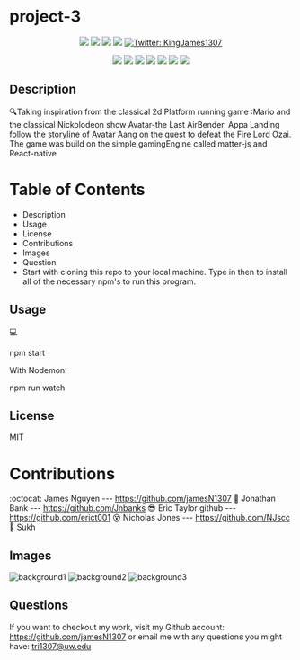 # project-3

<p align="center">
    <img src="https://img.shields.io/github/last-commit/jamesN1307/project-3" />
    <img src="https://img.shields.io/github/languages/top/jamesN1307/project-3"  />
    <img src="https://img.shields.io/github/issues/jamesN1307/project-3" />
    <img src="https://img.shields.io/github/last-commit/jamesN1307/project-3" >
    <a href="https://twitter.com/KingJames1307">
        <img alt="Twitter: KingJames1307" src="https://img.shields.io/twitter/follow/KingJames1307.svg?style=social" target="_blank" />
    </a>
</p>
  
<p align="center">
    <img src="https://img.shields.io/badge/Javascript-yellow" />
    <img src="https://img.shields.io/badge/-node.js-green" />
    <img src="https://img.shields.io/badge/-React-lightgrey" />
    <img src="https://img.shields.io/badge/-express-orange" />
    <img src="https://img.shields.io/badge/-sequelize-blue" />
    <img src="https://img.shields.io/badge/-json-orange" />
    <img src="https://img.shields.io/badge/-matterjs-red" />
</p>
</p>
   
## Description

🔍Taking inspiration from the classical 2d Platform running game :Mario and the classical Nickolodeon show Avatar-the Last AirBender. Appa Landing follow the storyline of Avatar Aang on the quest to defeat the Fire Lord Ozai. The game was build on the simple gamingEngine called matter-js and React-native 

# Table of Contents
* Description
* Usage
* License
* Contributions
* Images 
* Question
* Start with cloning this repo to your local machine. Type in then to install all of the necessary npm's to run this program. 

## Usage
💻

npm start

With Nodemon:

npm run watch


## License
MIT

# Contributions
:octocat: James Nguyen --- https://github.com/jamesN1307
:robot:	Jonathan Bank  --- https://github.com/Jnbanks
:sunglasses: Eric Taylor github --- https://github.com/erict001
:dizzy_face: Nicholas Jones --- https://github.com/NJscc 
:ghost:	Sukh 

## Images 
![background1](https://user-images.githubusercontent.com/97413286/173296236-a020c1f6-13df-4de7-aeb7-a4f1e6b2f67a.png)
![background2](https://user-images.githubusercontent.com/97413286/173296242-5e635dc1-24d2-4500-b138-3307821b08bb.png)
![background3](https://user-images.githubusercontent.com/97413286/173296260-86a049b5-aa26-42c3-b7c5-da611267fe05.png)

## Questions
If you want to checkout my work, visit my Github account: https://github.com/jamesN1307 or
email me with any questions you might have: tri1307@uw.edu

